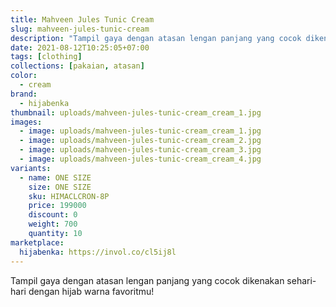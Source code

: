 ```yaml
---
title: Mahveen Jules Tunic Cream
slug: mahveen-jules-tunic-cream
description: "Tampil gaya dengan atasan lengan panjang yang cocok dikenakan sehari-hari dengan hijab warna favoritmu!"
date: 2021-08-12T10:25:05+07:00
tags: [clothing]
collections: [pakaian, atasan]
color:
  - cream
brand:
  - hijabenka
thumbnail: uploads/mahveen-jules-tunic-cream_cream_1.jpg
images:
  - image: uploads/mahveen-jules-tunic-cream_cream_1.jpg
  - image: uploads/mahveen-jules-tunic-cream_cream_2.jpg
  - image: uploads/mahveen-jules-tunic-cream_cream_3.jpg
  - image: uploads/mahveen-jules-tunic-cream_cream_4.jpg
variants:
  - name: ONE SIZE
    size: ONE SIZE
    sku: HIMACLCRON-8P
    price: 199000
    discount: 0
    weight: 700
    quantity: 10
marketplace:
  hijabenka: https://invol.co/cl5ij8l
---
```


Tampil gaya dengan atasan lengan panjang yang cocok dikenakan sehari-hari dengan hijab warna favoritmu!
